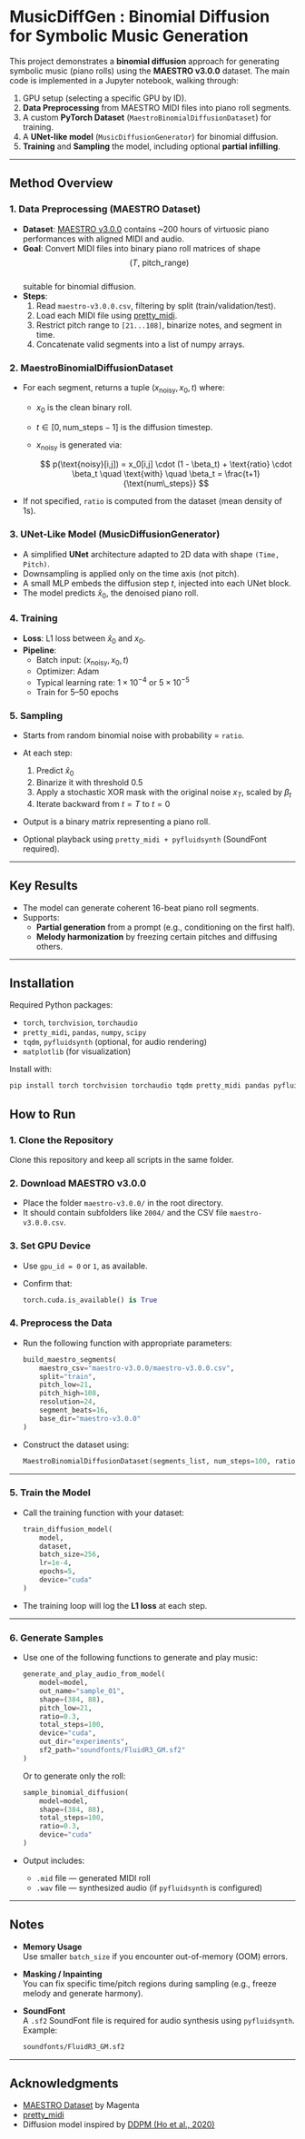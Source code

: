 # MusicDiffGen : Binomial Diffusion for Symbolic Music Generation

This project demonstrates a **binomial diffusion** approach for generating symbolic music (piano rolls) using the **MAESTRO v3.0.0** dataset. The main code is implemented in a Jupyter notebook, walking through:

1. GPU setup (selecting a specific GPU by ID).  
2. **Data Preprocessing** from MAESTRO MIDI files into piano roll segments.  
3. A custom **PyTorch Dataset** (`MaestroBinomialDiffusionDataset`) for training.  
4. A **UNet-like model** (`MusicDiffusionGenerator`) for binomial diffusion.  
5. **Training** and **Sampling** the model, including optional **partial infilling**.

---

## Method Overview

### 1. Data Preprocessing (MAESTRO Dataset)

- **Dataset**: [MAESTRO v3.0.0](https://magenta.tensorflow.org/datasets/maestro) contains ~200 hours of virtuosic piano performances with aligned MIDI and audio.  
- **Goal**: Convert MIDI files into binary piano roll matrices of shape  
  $$
  (T,\ \text{pitch\_range})
  $$  
  suitable for binomial diffusion.
- **Steps**:
  1. Read `maestro-v3.0.0.csv`, filtering by split (train/validation/test).  
  2. Load each MIDI file using [pretty_midi](https://github.com/craffel/pretty-midi).  
  3. Restrict pitch range to `[21...108]`, binarize notes, and segment in time.  
  4. Concatenate valid segments into a list of numpy arrays.

### 2. MaestroBinomialDiffusionDataset

- For each segment, returns a tuple $(x_\mathrm{noisy}, x_0, t)$ where:
  - $x_0$ is the clean binary roll.
  - $t \in [0, \text{num\_steps}-1]$ is the diffusion timestep.
  - $x_\mathrm{noisy}$ is generated via:

    $$
    p(\text{noisy}[i,j]) = x_0[i,j] \cdot (1 - \beta_t) + \text{ratio} \cdot \beta_t
    \quad \text{with} \quad \beta_t = \frac{t+1}{\text{num\_steps}}
    $$

- If not specified, `ratio` is computed from the dataset (mean density of 1s).

### 3. UNet-Like Model (MusicDiffusionGenerator)

- A simplified **UNet** architecture adapted to 2D data with shape `(Time, Pitch)`.  
- Downsampling is applied only on the time axis (not pitch).  
- A small MLP embeds the diffusion step $t$, injected into each UNet block.  
- The model predicts $\hat{x}_0$, the denoised piano roll.

### 4. Training

- **Loss**: L1 loss between $\hat{x}_0$ and $x_0$.  
- **Pipeline**:
  - Batch input: $(x_\text{noisy}, x_0, t)$  
  - Optimizer: Adam  
  - Typical learning rate: $1 \times 10^{-4}$ or $5 \times 10^{-5}$  
  - Train for 5–50 epochs

### 5. Sampling

- Starts from random binomial noise with probability = `ratio`.
- At each step:
  1. Predict $\hat{x}_0$
  2. Binarize it with threshold 0.5
  3. Apply a stochastic XOR mask with the original noise $x_T$, scaled by $\beta_t$
  4. Iterate backward from $t = T$ to $t = 0$

- Output is a binary matrix representing a piano roll.
- Optional playback using `pretty_midi + pyfluidsynth` (SoundFont required).

---

## Key Results

- The model can generate coherent 16-beat piano roll segments.
- Supports:
  - **Partial generation** from a prompt (e.g., conditioning on the first half).
  - **Melody harmonization** by freezing certain pitches and diffusing others.

---

## Installation

Required Python packages:

- `torch`, `torchvision`, `torchaudio`
- `pretty_midi`, `pandas`, `numpy`, `scipy`
- `tqdm`, `pyfluidsynth` (optional, for audio rendering)
- `matplotlib` (for visualization)

Install with:

```bash
pip install torch torchvision torchaudio tqdm pretty_midi pandas pyfluidsynth scipy matplotlib
```

## How to Run

### 1. Clone the Repository

Clone this repository and keep all scripts in the same folder.

### 2. Download MAESTRO v3.0.0

- Place the folder `maestro-v3.0.0/` in the root directory.
- It should contain subfolders like `2004/` and the CSV file `maestro-v3.0.0.csv`.

### 3. Set GPU Device

- Use `gpu_id = 0` or `1`, as available.
- Confirm that:

  ```python
  torch.cuda.is_available() is True

### 4. Preprocess the Data

- Run the following function with appropriate parameters:

  ```python
  build_maestro_segments(
      maestro_csv="maestro-v3.0.0/maestro-v3.0.0.csv",
      split="train",
      pitch_low=21,
      pitch_high=108,
      resolution=24,
      segment_beats=16,
      base_dir="maestro-v3.0.0"
  )
  ```

- Construct the dataset using:

  ```python
  MaestroBinomialDiffusionDataset(segments_list, num_steps=100, ratio=0.03)
  ```

---

### 5. Train the Model

- Call the training function with your dataset:

  ```python
  train_diffusion_model(
      model,
      dataset,
      batch_size=256,
      lr=1e-4,
      epochs=5,
      device="cuda"
  )
  ```

- The training loop will log the **L1 loss** at each step.

---

### 6. Generate Samples

- Use one of the following functions to generate and play music:

  ```python
  generate_and_play_audio_from_model(
      model=model,
      out_name="sample_01",
      shape=(384, 88),
      pitch_low=21,
      ratio=0.3,
      total_steps=100,
      device="cuda",
      out_dir="experiments",
      sf2_path="soundfonts/FluidR3_GM.sf2"
  )
  ```

  Or to generate only the roll:

  ```python
  sample_binomial_diffusion(
      model=model,
      shape=(384, 88),
      total_steps=100,
      ratio=0.3,
      device="cuda"
  )
  ```

- Output includes:
  - `.mid` file — generated MIDI roll
  - `.wav` file — synthesized audio (if `pyfluidsynth` is configured)

---

## Notes

- **Memory Usage**  
  Use smaller `batch_size` if you encounter out-of-memory (OOM) errors.

- **Masking / Inpainting**  
  You can fix specific time/pitch regions during sampling (e.g., freeze melody and generate harmony).

- **SoundFont**  
  A `.sf2` SoundFont file is required for audio synthesis using `pyfluidsynth`. Example:

  ```bash
  soundfonts/FluidR3_GM.sf2
  ```

---

## Acknowledgments

- [MAESTRO Dataset](https://magenta.tensorflow.org/datasets/maestro) by Magenta  
- [pretty_midi](https://github.com/craffel/pretty-midi)  
- Diffusion model inspired by [DDPM (Ho et al., 2020)](https://arxiv.org/abs/2006.11239)
